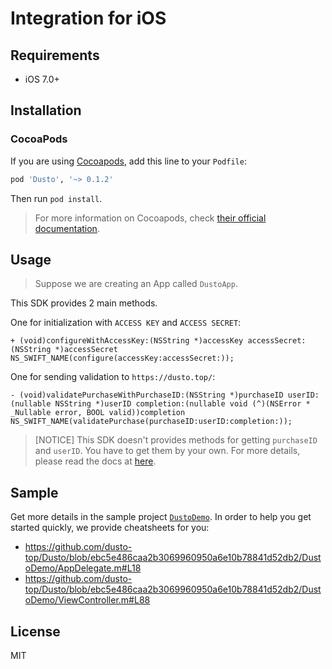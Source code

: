 # Integration for iOS

## Requirements

- iOS 7.0+

## Installation

### CocoaPods

If you are using [Cocoapods](https://cocoapods.org/), add this line to your `Podfile`:

```ruby
pod 'Dusto', '~> 0.1.2'
```

Then run `pod install`.

> For more information on Cocoapods, check [their official documentation](https://guides.cocoapods.org/using/getting-started.html).

## Usage

> Suppose we are creating an App called `DustoApp`.

This SDK provides 2 main methods.

One for initialization with `ACCESS KEY` and `ACCESS SECRET`:

```object-c
+ (void)configureWithAccessKey:(NSString *)accessKey accessSecret:(NSString *)accessSecret NS_SWIFT_NAME(configure(accessKey:accessSecret:));
```

One for sending validation to `https://dusto.top/`:

```object-c
- (void)validatePurchaseWithPurchaseID:(NSString *)purchaseID userID:(nullable NSString *)userID completion:(nullable void (^)(NSError * _Nullable error, BOOL valid))completion NS_SWIFT_NAME(validatePurchase(purchaseID:userID:completion:));
```

> [NOTICE] This SDK doesn't provides methods for getting `purchaseID` and `userID`. You have to get them by your own.
> For more details, please read the docs at [here](https://dusto.top/docs).

## Sample

Get more details in the sample project [`DustoDemo`](./DustoDemo). In order to help you get started quickly, we provide cheatsheets for you:

- https://github.com/dusto-top/Dusto/blob/ebc5e486caa2b3069960950a6e10b78841d52db2/DustoDemo/AppDelegate.m#L18
- https://github.com/dusto-top/Dusto/blob/ebc5e486caa2b3069960950a6e10b78841d52db2/DustoDemo/ViewController.m#L88

## License

MIT
